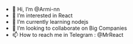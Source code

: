 - 👋 Hi, I’m @Armi-nn                             
- 👀 I’m interested in React                                     
- 🌱 I’m currently learning nodejs                                     
- 💞️ I’m looking to collaborate on Big Companies                                            
- 📫 How to reach me in Telegram : @MrReact                                
<!--- 
Armi-nn/Armi-nn is a ✨ special ✨ repository because its `README.md` (this file) appears on your GitHub profile.
You can click the Preview link to take a look at your changes.
--->
